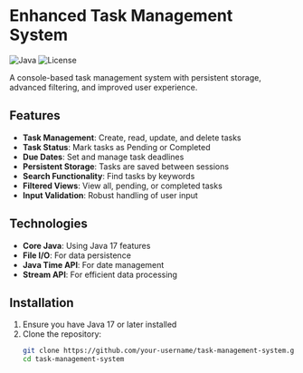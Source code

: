 # Enhanced Task Management System

![Java](https://img.shields.io/badge/Java-17-blue.svg)
![License](https://img.shields.io/badge/license-MIT-green.svg)

A console-based task management system with persistent storage, advanced filtering, and improved user experience.

## Features

- **Task Management**: Create, read, update, and delete tasks
- **Task Status**: Mark tasks as Pending or Completed
- **Due Dates**: Set and manage task deadlines
- **Persistent Storage**: Tasks are saved between sessions
- **Search Functionality**: Find tasks by keywords
- **Filtered Views**: View all, pending, or completed tasks
- **Input Validation**: Robust handling of user input

## Technologies

- **Core Java**: Using Java 17 features
- **File I/O**: For data persistence
- **Java Time API**: For date management
- **Stream API**: For efficient data processing

## Installation

1. Ensure you have Java 17 or later installed
2. Clone the repository:
   ```sh
   git clone https://github.com/your-username/task-management-system.git
   cd task-management-system
